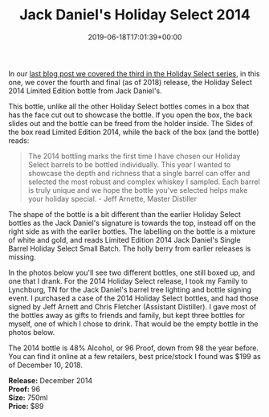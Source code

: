 ﻿---
layout: post
title: Jack Daniel's Holiday Select 2014
date: '2019-06-18T17:01:39+00:00'
permalink: HolidaySelect2014
image:
  feature: 10/HolidaySelect2014-1.jpg
description: A collector's guide to the Jack Daniel's Holiday Select Release from 2014
gallery:
  HolidaySelect2014:
  - image_path: 10/HolidaySelect-1.jpg
    image-caption: Jack Daniel's Holiday Select Release from 2014
    image-copyright: © CollectorOfJack.com
  - image_path: 10/HolidaySelect-2.jpg
    image-caption: Jack Daniel's Holiday Select Release from 2014
    image-copyright: © CollectorOfJack.com
  - image_path: 10/HolidaySelect-3.jpg
    image-caption: Jack Daniel's Holiday Select Release from 2014
    image-copyright: © CollectorOfJack.com
  - image_path: 10/HolidaySelect-4.jpg
    image-caption: Jack Daniel's Holiday Select Release from 2014
    image-copyright: © CollectorOfJack.com
  - image_path: 10/HolidaySelect-5.jpg
    image-caption: Jack Daniel's Holiday Select Release from 2014
    image-copyright: © CollectorOfJack.com
  - image_path: 10/HolidaySelect-6.jpg
    image-caption: Jack Daniel's Holiday Select Release from 2014
    image-copyright: © CollectorOfJack.com
  - image_path: 10/HolidaySelect-7.jpg
    image-caption: Jack Daniel's Holiday Select Release from 2014
    image-copyright: © CollectorOfJack.com
  - image_path: 10/HolidaySelect-8.jpg
    image-caption: Jack Daniel's Holiday Select Release from 2014
    image-copyright: © CollectorOfJack.com
  - image_path: 10/HolidaySelect2014-1.jpg
    image-caption: Jack Daniel's Holiday Select Release from 2014
    image-copyright: © CollectorOfJack.com
  - image_path: 10/HolidaySelect2014-2.jpg
    image-caption: Jack Daniel's Holiday Select Release from 2014
    image-copyright: © CollectorOfJack.com
  - image_path: 10/HolidaySelect2014-3.jpg
    image-caption: Jack Daniel's Holiday Select Release from 2014
    image-copyright: © CollectorOfJack.com
  - image_path: 10/HolidaySelect2014-4.jpg
    image-caption: Jack Daniel's Holiday Select Release from 2014
    image-copyright: © CollectorOfJack.com
  - image_path: 10/HolidaySelect2014-5.jpg
    image-caption: Jack Daniel's Holiday Select Release from 2014
    image-copyright: © CollectorOfJack.com
  - image_path: 10/HolidaySelect2014-6.jpg
    image-caption: Jack Daniel's Holiday Select Release from 2014
    image-copyright: © CollectorOfJack.com
  - image_path: 10/HolidaySelect2014-7.jpg
    image-caption: Jack Daniel's Holiday Select Release from 2014
    image-copyright: © CollectorOfJack.com
  - image_path: 10/HolidaySelect2014-8.jpg
    image-caption: Jack Daniel's Holiday Select Release from 2014
    image-copyright: © CollectorOfJack.com

categories: [ Special Release, Single Barrel, 750ml, Holiday Select, "2014" ]
---

In our [last blog post we covered the third in the Holiday Select series](/HolidaySelect2013), in this one, we cover the fourth and final (as of 2018) release, the Holiday Select 2014 Limited Edition bottle from Jack Daniel's. 

This bottle, unlike all the other Holiday Select bottles comes in a box that has the face cut out to showcase the bottle. If you open the box, the back slides out and the bottle can be freed from the holder inside. The Sides of the box read Limited Edition 2014, while the back of the box (and the bottle) reads:

> The 2014 bottling marks the first time I have chosen our Holiday Select barrels to be bottled individually. This year I wanted to showcase the depth and richness that a single barrel can offer and selected the most robust and complex whiskey I sampled. Each barrel is truly unique and we hope the bottle you've selected helps make your holiday special. - Jeff Arnette, Master Distiller

The shape of the bottle is a bit different than the earlier Holiday Select bottles as the Jack Daniel's signature is towards the top, instead off on the right side as with the earlier bottles. The labelling on the bottle is a mixture of white and gold, and reads Limited Edition 2014 Jack Daniel's Single Barrel Holiday Select Small Batch. The holly berry from earlier releases is missing.

In the photos below you'll see two different bottles, one still boxed up, and one that I drank. For the 2014 Holiday Select release, I took my Family to Lynchburg, TN for the Jack Daniel's barrel tree lighting and bottle signing event. I purchased a case of the 2014 Holiday Select bottles, and had those signed by Jeff Arnett and Chris Fletcher (Assistant Distiller). I gave most of the bottles away as gifts to friends and family, but kept three bottles for myself, one of which I chose to drink. That would be the empty bottle in the photos below.

The 2014 bottle is 48% Alcohol, or 96 Proof, down from 98 the year before. You can find it online at a few retailers, best price/stock I found was $199 as of December 10, 2018. 

**Release:** December 2014  
**Proof:** 96  
**Size:** 750ml  
**Price:** $89  
